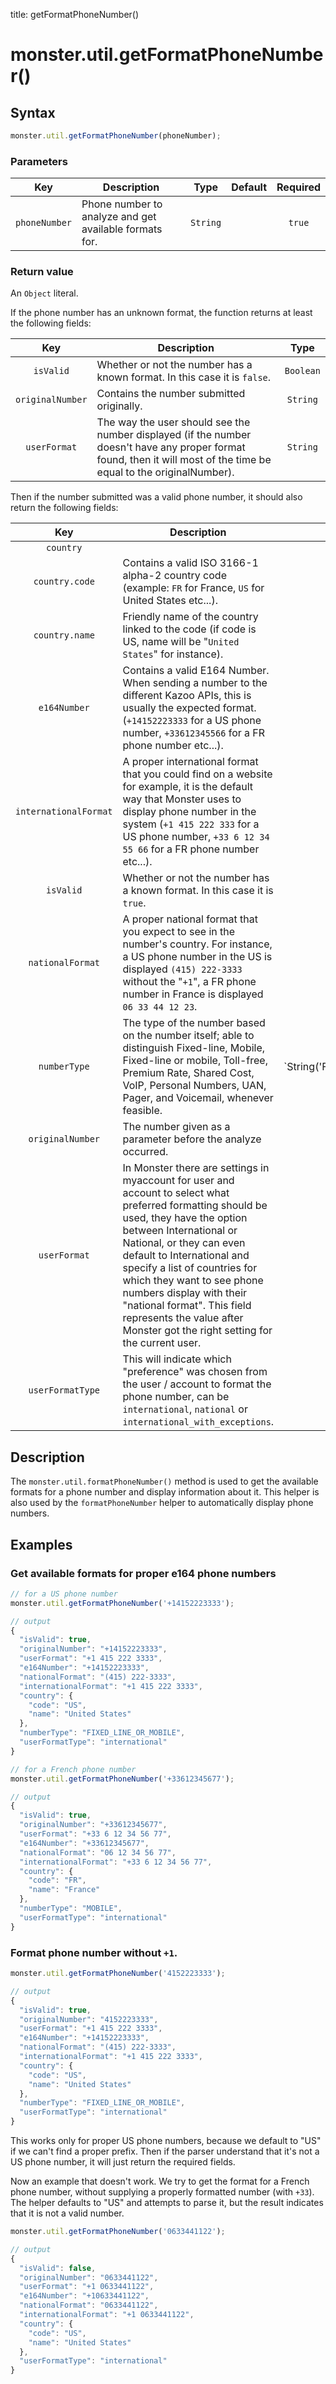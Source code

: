 title: getFormatPhoneNumber()

# monster.util.getFormatPhoneNumber()

## Syntax
```javascript
monster.util.getFormatPhoneNumber(phoneNumber);
```

### Parameters
Key | Description | Type | Default | Required
:-: | --- | :-: | :-: | :-:
`phoneNumber` | Phone number to analyze and get available formats for. | `String` | | `true`

### Return value
An `Object` literal.

If the phone number has an unknown format, the function returns at least the following fields:

Key | Description | Type
:-: | --- | :-:
`isValid` | Whether or not the number has a known format. In this case it is `false`. | `Boolean`
`originalNumber` | Contains the number submitted originally. | `String`
`userFormat` | The way the user should see the number displayed (if the number doesn't have any proper format found, then it will most of the time be equal to the originalNumber). | `String`

Then if the number submitted was a valid phone number, it should also return the following fields:

Key | Description | Type
:-: | --- | :-:
`country` | | `Object`
`country.code` | Contains a valid ISO 3166-1 alpha-2 country code (example: `FR` for France, `US` for United States etc...). | `Object`
`country.name` | Friendly name of the country linked to the code (if code is US, name will be "`United States`" for instance). | `String`
`e164Number` | Contains a valid E164 Number. When sending a number to the different Kazoo APIs, this is usually the expected format. (`+14152223333` for a US phone number, `+33612345566` for a FR phone number etc...). | `String`
`internationalFormat` | A proper international format that you could find on a website for example, it is the default way that Monster uses to display phone number in the system (`+1 415 222 333` for a US phone number, `+33 6 12 34 55 66` for a FR phone number etc...). | `String`
`isValid` | Whether or not the number has a known format. In this case it is `true`. | `Boolean`
`nationalFormat` | A proper national format that you expect to see in the number's country. For instance, a US phone number in the US is displayed `(415) 222-3333` without the "`+1`", a FR phone number in France is displayed `06 33 44 12 23`. | `String`
`numberType` | The type of the number based on the number itself; able to distinguish Fixed-line, Mobile, Fixed-line or mobile, Toll-free, Premium Rate, Shared Cost, VoIP, Personal Numbers, UAN, Pager, and Voicemail, whenever feasible. | `String('FIXED_LINE_OR_MOBILE' | 'FIXED_LINE' | 'MOBILE' | 'TOLL_FREE' | 'PREMIUM_RATE' | 'SHARED_COST' | 'VOIP' | 'PERSONAL_NUMBER' | 'UAN' | 'PAGER' | 'VOICEMAIL')`
`originalNumber` | The number given as a parameter before the analyze occurred. | `String`
`userFormat` | In Monster there are settings in myaccount for user and account to select what preferred formatting should be used, they have the option between International or National, or they can even default to International and specify a list of countries for which they want to see phone numbers display with their "national format". This field represents the value after Monster got the right setting for the current user. | `String`
`userFormatType` | This will indicate which "preference" was chosen from the user / account to format the phone number, can be `international`, `national` or `international_with_exceptions`. | `String`


## Description
The `monster.util.formatPhoneNumber()` method is used to get the available formats for a phone number and display information about it. This helper is also used by the `formatPhoneNumber` helper to automatically display phone numbers.

## Examples
### Get available formats for proper e164 phone numbers
```javascript
// for a US phone number
monster.util.getFormatPhoneNumber('+14152223333');

// output
{
  "isValid": true,
  "originalNumber": "+14152223333",
  "userFormat": "+1 415 222 3333",
  "e164Number": "+14152223333",
  "nationalFormat": "(415) 222-3333",
  "internationalFormat": "+1 415 222 3333",
  "country": {
    "code": "US",
    "name": "United States"
  },
  "numberType": "FIXED_LINE_OR_MOBILE",
  "userFormatType": "international"
}

// for a French phone number
monster.util.getFormatPhoneNumber('+33612345677');

// output
{
  "isValid": true,
  "originalNumber": "+33612345677",
  "userFormat": "+33 6 12 34 56 77",
  "e164Number": "+33612345677",
  "nationalFormat": "06 12 34 56 77",
  "internationalFormat": "+33 6 12 34 56 77",
  "country": {
    "code": "FR",
    "name": "France"
  },
  "numberType": "MOBILE",
  "userFormatType": "international"
}
```

### Format phone number without `+1`.

```javascript
monster.util.getFormatPhoneNumber('4152223333');

// output
{
  "isValid": true,
  "originalNumber": "4152223333",
  "userFormat": "+1 415 222 3333",
  "e164Number": "+14152223333",
  "nationalFormat": "(415) 222-3333",
  "internationalFormat": "+1 415 222 3333",
  "country": {
    "code": "US",
    "name": "United States"
  },
  "numberType": "FIXED_LINE_OR_MOBILE",
  "userFormatType": "international"
}
```
This works only for proper US phone numbers, because we default to "US" if we can't find a proper prefix. Then if the parser understand that it's not a US phone number, it will just return the required fields.


Now an example that doesn't work. We try to get the format for a French phone number, without supplying a properly formatted number (with `+33`). The helper defaults to "US" and attempts to parse it, but the result indicates that it is not a valid number.
```javascript
monster.util.getFormatPhoneNumber('0633441122');

// output
{
  "isValid": false,
  "originalNumber": "0633441122",
  "userFormat": "+1 0633441122",
  "e164Number": "+10633441122",
  "nationalFormat": "0633441122",
  "internationalFormat": "+1 0633441122",
  "country": {
    "code": "US",
    "name": "United States"
  },
  "userFormatType": "international"
}
```
